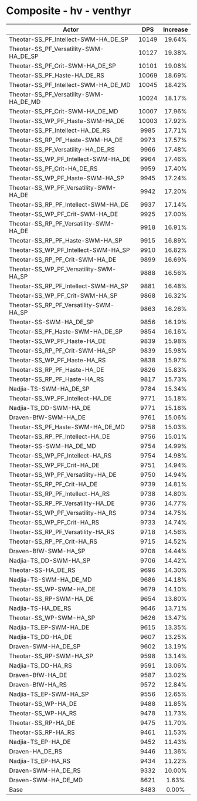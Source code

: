 # Composite - hv - venthyr
| Actor | DPS | Increase |
|---|:---:|:---:|
|Theotar-SS_PF_Intellect-SWM-HA_DE_SP|10149|19.64%|
|Theotar-SS_PF_Versatility-SWM-HA_DE_SP|10127|19.38%|
|Theotar-SS_PF_Crit-SWM-HA_DE_SP|10101|19.08%|
|Theotar-SS_PF_Haste-HA_DE_RS|10069|18.69%|
|Theotar-SS_PF_Intellect-SWM-HA_DE_MD|10045|18.42%|
|Theotar-SS_PF_Versatility-SWM-HA_DE_MD|10024|18.17%|
|Theotar-SS_PF_Crit-SWM-HA_DE_MD|10007|17.96%|
|Theotar-SS_WP_PF_Haste-SWM-HA_DE|10003|17.92%|
|Theotar-SS_PF_Intellect-HA_DE_RS|9985|17.71%|
|Theotar-SS_RP_PF_Haste-SWM-HA_DE|9973|17.57%|
|Theotar-SS_PF_Versatility-HA_DE_RS|9966|17.48%|
|Theotar-SS_WP_PF_Intellect-SWM-HA_DE|9964|17.46%|
|Theotar-SS_PF_Crit-HA_DE_RS|9959|17.40%|
|Theotar-SS_WP_PF_Haste-SWM-HA_SP|9945|17.24%|
|Theotar-SS_WP_PF_Versatility-SWM-HA_DE|9942|17.20%|
|Theotar-SS_RP_PF_Intellect-SWM-HA_DE|9937|17.14%|
|Theotar-SS_WP_PF_Crit-SWM-HA_DE|9925|17.00%|
|Theotar-SS_RP_PF_Versatility-SWM-HA_DE|9918|16.91%|
|Theotar-SS_RP_PF_Haste-SWM-HA_SP|9915|16.89%|
|Theotar-SS_WP_PF_Intellect-SWM-HA_SP|9910|16.82%|
|Theotar-SS_RP_PF_Crit-SWM-HA_DE|9899|16.69%|
|Theotar-SS_WP_PF_Versatility-SWM-HA_SP|9888|16.56%|
|Theotar-SS_RP_PF_Intellect-SWM-HA_SP|9881|16.48%|
|Theotar-SS_WP_PF_Crit-SWM-HA_SP|9868|16.32%|
|Theotar-SS_RP_PF_Versatility-SWM-HA_SP|9863|16.26%|
|Theotar-SS-SWM-HA_DE_SP|9856|16.19%|
|Theotar-SS_PF_Haste-SWM-HA_DE_SP|9854|16.16%|
|Theotar-SS_WP_PF_Haste-HA_DE|9839|15.98%|
|Theotar-SS_RP_PF_Crit-SWM-HA_SP|9839|15.98%|
|Theotar-SS_WP_PF_Haste-HA_RS|9838|15.97%|
|Theotar-SS_RP_PF_Haste-HA_DE|9826|15.83%|
|Theotar-SS_RP_PF_Haste-HA_RS|9817|15.73%|
|Nadjia-TS-SWM-HA_DE_SP|9784|15.34%|
|Theotar-SS_WP_PF_Intellect-HA_DE|9771|15.18%|
|Nadjia-TS_DD-SWM-HA_DE|9771|15.18%|
|Draven-BfW-SWM-HA_DE|9761|15.06%|
|Theotar-SS_PF_Haste-SWM-HA_DE_MD|9758|15.03%|
|Theotar-SS_RP_PF_Intellect-HA_DE|9756|15.01%|
|Theotar-SS-SWM-HA_DE_MD|9754|14.99%|
|Theotar-SS_WP_PF_Intellect-HA_RS|9754|14.98%|
|Theotar-SS_WP_PF_Crit-HA_DE|9751|14.94%|
|Theotar-SS_WP_PF_Versatility-HA_DE|9750|14.94%|
|Theotar-SS_RP_PF_Crit-HA_DE|9739|14.81%|
|Theotar-SS_RP_PF_Intellect-HA_RS|9738|14.80%|
|Theotar-SS_RP_PF_Versatility-HA_DE|9736|14.77%|
|Theotar-SS_WP_PF_Versatility-HA_RS|9734|14.75%|
|Theotar-SS_WP_PF_Crit-HA_RS|9733|14.74%|
|Theotar-SS_RP_PF_Versatility-HA_RS|9718|14.56%|
|Theotar-SS_RP_PF_Crit-HA_RS|9715|14.52%|
|Draven-BfW-SWM-HA_SP|9708|14.44%|
|Nadjia-TS_DD-SWM-HA_SP|9706|14.42%|
|Theotar-SS-HA_DE_RS|9696|14.30%|
|Nadjia-TS-SWM-HA_DE_MD|9686|14.18%|
|Theotar-SS_WP-SWM-HA_DE|9679|14.10%|
|Theotar-SS_RP-SWM-HA_DE|9654|13.80%|
|Nadjia-TS-HA_DE_RS|9646|13.71%|
|Theotar-SS_WP-SWM-HA_SP|9626|13.47%|
|Nadjia-TS_EP-SWM-HA_DE|9615|13.35%|
|Nadjia-TS_DD-HA_DE|9607|13.25%|
|Draven-SWM-HA_DE_SP|9602|13.19%|
|Theotar-SS_RP-SWM-HA_SP|9598|13.14%|
|Nadjia-TS_DD-HA_RS|9591|13.06%|
|Draven-BfW-HA_DE|9587|13.02%|
|Draven-BfW-HA_RS|9572|12.84%|
|Nadjia-TS_EP-SWM-HA_SP|9556|12.65%|
|Theotar-SS_WP-HA_DE|9488|11.85%|
|Theotar-SS_WP-HA_RS|9478|11.73%|
|Theotar-SS_RP-HA_DE|9475|11.70%|
|Theotar-SS_RP-HA_RS|9461|11.53%|
|Nadjia-TS_EP-HA_DE|9452|11.43%|
|Draven-HA_DE_RS|9446|11.36%|
|Nadjia-TS_EP-HA_RS|9434|11.22%|
|Draven-SWM-HA_DE_RS|9332|10.00%|
|Draven-SWM-HA_DE_MD|8621|1.63%|
|Base|8483|0.00%|
